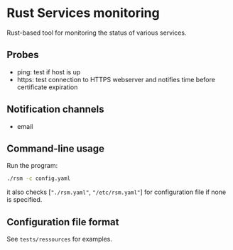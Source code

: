 # Rust Services monitoring

Rust-based tool for monitoring the status of various services.

## Probes

- ping: test if host is up
- https: test connection to HTTPS webserver and notifies time before certificate expiration

## Notification channels

- email

## Command-line usage

Run the program:

```bash
./rsm -c config.yaml
```

it also checks [`"./rsm.yaml"`, `"/etc/rsm.yaml"`] for configuration file if none is specified.

## Configuration file format

See `tests/ressources` for examples.
